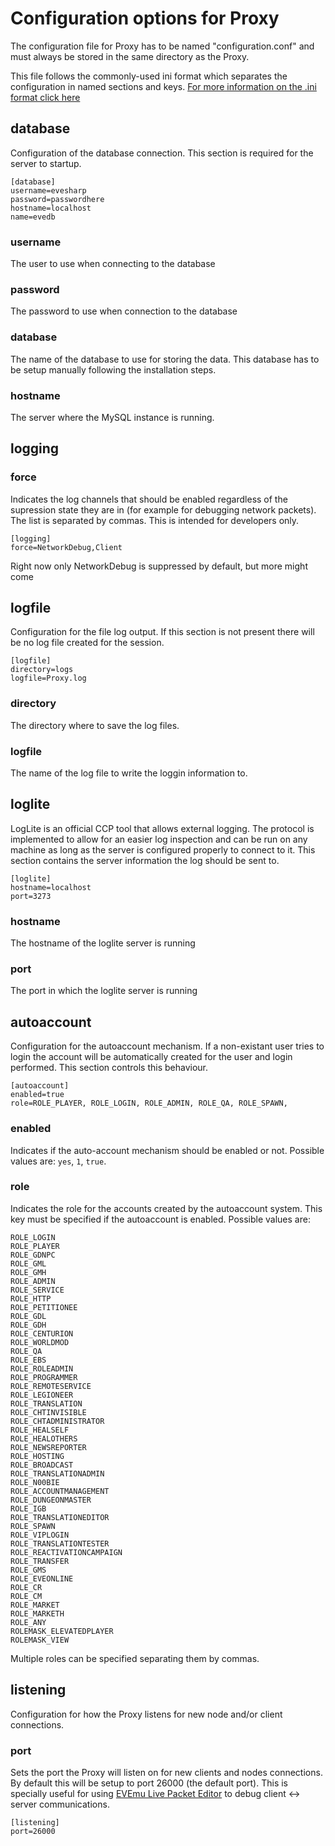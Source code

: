 # Configuration options for Proxy
The configuration file for Proxy has to be named "configuration.conf" and must always be stored in the same directory as the Proxy.

This file follows the commonly-used ini format which separates the configuration in named sections and keys. [For more information on the .ini format click here](https://en.wikipedia.org/wiki/INI_file)

## database
Configuration of the database connection. This section is required for the server to startup.

```
[database]
username=evesharp
password=passwordhere
hostname=localhost
name=evedb
```

### username
The user to use when connecting to the database
### password
The password to use when connection to the database
### database
The name of the database to use for storing the data. This database has to be setup manually following the installation steps.
### hostname
The server where the MySQL instance is running.

## logging
### force
Indicates the log channels that should be enabled regardless of the supression state they are in (for example for debugging network packets). The list is separated by commas. This is intended for developers only.

```
[logging]
force=NetworkDebug,Client
```

Right now only NetworkDebug is suppressed by default, but more might come

## logfile
Configuration for the file log output. If this section is not present there will be no log file created for the session.

```
[logfile]
directory=logs
logfile=Proxy.log
```

### directory
The directory where to save the log files.

### logfile
The name of the log file to write the loggin information to.

## loglite
LogLite is an official CCP tool that allows external logging. The protocol is implemented to allow for an easier log inspection and can be run on any machine as long as the server is configured properly to connect to it. This section contains the server information the log should be sent to.

```
[loglite]
hostname=localhost
port=3273
```

### hostname
The hostname of the loglite server is running
### port
The port in which the loglite server is running

## autoaccount
Configuration for the autoaccount mechanism. If a non-existant user tries to login the account will be automatically created for the user and login performed. This section controls this behaviour.

```
[autoaccount]
enabled=true
role=ROLE_PLAYER, ROLE_LOGIN, ROLE_ADMIN, ROLE_QA, ROLE_SPAWN, 
```
### enabled
Indicates if the auto-account mechanism should be enabled or not. Possible values are: ```yes```, ```1```, ```true```.
### role
Indicates the role for the accounts created by the autoaccount system. This key must be specified if the autoaccount is enabled. Possible values are:
```
ROLE_LOGIN
ROLE_PLAYER
ROLE_GDNPC
ROLE_GML
ROLE_GMH
ROLE_ADMIN
ROLE_SERVICE
ROLE_HTTP
ROLE_PETITIONEE
ROLE_GDL
ROLE_GDH
ROLE_CENTURION
ROLE_WORLDMOD
ROLE_QA
ROLE_EBS
ROLE_ROLEADMIN
ROLE_PROGRAMMER
ROLE_REMOTESERVICE
ROLE_LEGIONEER
ROLE_TRANSLATION
ROLE_CHTINVISIBLE
ROLE_CHTADMINISTRATOR
ROLE_HEALSELF
ROLE_HEALOTHERS
ROLE_NEWSREPORTER
ROLE_HOSTING
ROLE_BROADCAST
ROLE_TRANSLATIONADMIN
ROLE_N00BIE
ROLE_ACCOUNTMANAGEMENT
ROLE_DUNGEONMASTER
ROLE_IGB
ROLE_TRANSLATIONEDITOR
ROLE_SPAWN
ROLE_VIPLOGIN
ROLE_TRANSLATIONTESTER
ROLE_REACTIVATIONCAMPAIGN
ROLE_TRANSFER
ROLE_GMS
ROLE_EVEONLINE
ROLE_CR
ROLE_CM
ROLE_MARKET
ROLE_MARKETH
ROLE_ANY
ROLEMASK_ELEVATEDPLAYER
ROLEMASK_VIEW
```

Multiple roles can be specified separating them by commas.

## listening
Configuration for how the Proxy listens for new node and/or client connections.

### port
Sets the port the Proxy will listen on for new clients and nodes connections. By default this will be setup to port 26000 (the default port). This is specially useful for using [EVEmu Live Packet Editor](https://github.com/Almamu/EVEmu-live-packet-editor) to debug client <-> server communications.

```
[listening]
port=26000
```